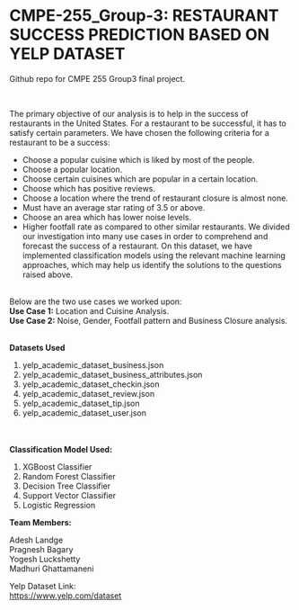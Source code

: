 # CMPE-255_Group-3:   RESTAURANT SUCCESS PREDICTION BASED ON YELP DATASET
Github repo for CMPE 255 Group3 final project.

<br/>


The primary objective of our analysis is to help in the success of restaurants in the United States. For a restaurant to be
successful, it has to satisfy certain parameters. We have chosen the following criteria for a restaurant to be a success:
- Choose a popular cuisine which is liked by most of the people.
- Choose a popular location.
- Choose certain cuisines which are popular in a certain location.
- Choose which has positive reviews.
- Choose a location where the trend of restaurant closure is almost none.
- Must have an average star rating of 3.5 or above.
- Choose an area which has lower noise levels.
- Higher footfall rate as compared to other similar restaurants.
We divided our investigation into many use cases in order to comprehend and forecast the success of a restaurant. On this
dataset, we have implemented classification models using the relevant machine learning approaches, which may help us
identify the solutions to the questions raised above.
<br/>
Below are the two use cases we worked upon:<br/>
<b>Use Case 1:</b> Location and Cuisine Analysis.<br/>
<b>Use Case 2:</b> Noise, Gender, Footfall pattern and Business Closure analysis.
<br/><br/>

<b>Datasets Used</b>  <br/>
1. yelp_academic_dataset_business.json
2. yelp_academic_dataset_business_attributes.json
3. yelp_academic_dataset_checkin.json
4. yelp_academic_dataset_review.json
5. yelp_academic_dataset_tip.json
6. yelp_academic_dataset_user.json

<br/><br/>
<b>Classification Model Used:</b>
<br/>

1. XGBoost Classifier
2. Random Forest Classifier
3. Decision Tree Classifier
4. Support Vector Classifier
5. Logistic Regression


<b>Team Members:</b> <br/>

Adesh Landge <br/>
Pragnesh Bagary <br/>
Yogesh Luckshetty <br/>
Madhuri Ghattamaneni <br/>

Yelp Dataset Link: <br/>
https://www.yelp.com/dataset
